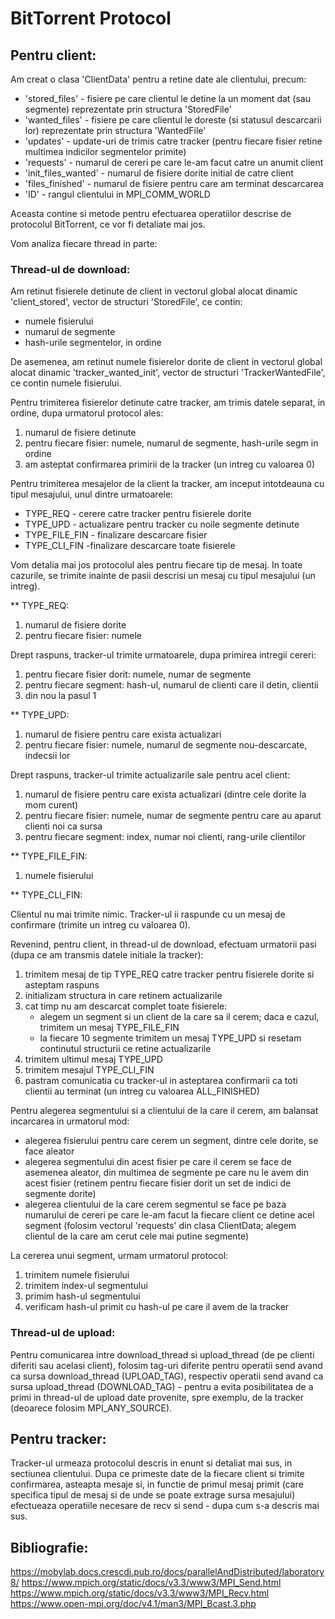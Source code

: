 			
# BitTorrent Protocol

## Pentru client:

Am creat o clasa 'ClientData' pentru a retine date ale clientului, precum:
- 'stored_files' - fisiere pe care clientul le detine la un moment dat
		   (sau segmente) reprezentate prin structura 'StoredFile'
- 'wanted_files' - fisiere pe care clientul le doreste (si statusul
		   descarcarii lor) reprezentate prin structura 'WantedFile'
- 'updates' - update-uri de trimis catre tracker (pentru fiecare fisier retine
	      multimea indicilor segmentelor primite)
- 'requests' - numarul de cereri pe care le-am facut catre un anumit client
- 'init_files_wanted' - numarul de fisiere dorite initial de catre client
- 'files_finished' - numarul de fisiere pentru care am terminat descarcarea
- 'ID' - rangul clientului in MPI_COMM_WORLD

Aceasta contine si metode pentru efectuarea operatiilor descrise de protocolul
BitTorrent, ce vor fi detaliate mai jos.

Vom analiza fiecare thread in parte:

### Thread-ul de download:

Am retinut fisierele detinute de client in vectorul global alocat dinamic
'client_stored', vector de structuri 'StoredFile', ce contin:
- numele fisierului
- numarul de segmente
- hash-urile segmentelor, in ordine

De asemenea, am retinut numele fisierelor dorite de client in vectorul global
alocat dinamic 'tracker_wanted_init', vector de structuri 'TrackerWantedFile',
ce contin numele fisierului.

Pentru trimiterea fisierelor detinute catre tracker, am trimis datele separat,
in ordine, dupa urmatorul protocol ales:
1. numarul de fisiere detinute
2. pentru fiecare fisier: numele, numarul de segmente, hash-urile segm in ordine
3. am asteptat confirmarea primirii de la tracker (un intreg cu valoarea 0)

Pentru trimiterea mesajelor de la client la tracker, am inceput intotdeauna cu
tipul mesajului, unul dintre urmatoarele:
- TYPE_REQ - cerere catre tracker pentru fisierele dorite
- TYPE_UPD - actualizare pentru tracker cu noile segmente detinute
- TYPE_FILE_FIN - finalizare descarcare fisier
- TYPE_CLI_FIN -finalizare descarcare toate fisierele

Vom detalia mai jos protocolul ales pentru fiecare tip de mesaj. In toate cazurile,
se trimite inainte de pasii descrisi un mesaj cu tipul mesajului (un intreg).

** TYPE_REQ:
1. numarul de fisiere dorite
2. pentru fiecare fisier: numele

Drept raspuns, tracker-ul trimite urmatoarele, dupa primirea intregii cereri:
1. pentru fiecare fisier dorit: numele, numar de segmente
2. pentru fiecare segment: hash-ul, numarul de clienti care il detin, clientii
3. din nou la pasul 1

** TYPE_UPD:
1. numarul de fisiere pentru care exista actualizari
2. pentru fiecare fisier: numele, numarul de segmente nou-descarcate, indecsii lor

Drept raspuns, tracker-ul trimite actualizarile sale pentru acel client:
1. numarul de fisiere pentru care exista actualizari
   (dintre cele dorite la mom curent)
2. pentru fiecare fisier: numele, numar de segmente pentru care au aparut clienti
			  noi ca sursa
3. pentru fiecare segment: index, numar noi clienti, rang-urile clientilor

** TYPE_FILE_FIN:
1. numele fisierului

** TYPE_CLI_FIN:

Clientul nu mai trimite nimic. Tracker-ul ii raspunde cu un mesaj de confirmare
(trimite un intreg cu valoarea 0).


Revenind, pentru client, in thread-ul de download, efectuam urmatorii pasi
(dupa ce am transmis datele initiale la tracker):
1. trimitem mesaj de tip TYPE_REQ catre tracker pentru fisierele dorite si asteptam
raspuns
2. initializam structura in care retinem actualizarile
3. cat timp nu am descarcat complet toate fisierele:
	- alegem un segment si un client de la care sa il cerem; daca e cazul,
	  trimitem un mesaj TYPE_FILE_FIN
	- la fiecare 10 segmente trimitem un mesaj TYPE_UPD si resetam continutul
	  structurii ce retine actualizarile
4. trimitem ultimul mesaj TYPE_UPD
5. trimitem mesajul TYPE_CLI_FIN
6. pastram comunicatia cu tracker-ul in asteptarea confirmarii ca toti clientii au
   terminat (un intreg cu valoarea ALL_FINISHED)

Pentru alegerea segmentului si a clientului de la care il cerem, am balansat
incarcarea in urmatorul mod:
- alegerea fisierului pentru care cerem un segment, dintre cele dorite,
  se face aleator
- alegerea segmentului din acest fisier pe care il cerem se face de asemenea
  aleator, din multimea de segmente pe care nu le avem din acest fisier
  (retinem pentru fiecare fisier dorit un set de indici de segmente dorite)
- alegerea clientului de la care cerem segmentul se face pe baza numarului de
  cereri pe care le-am facut la fiecare client ce detine acel segment (folosim
  vectorul 'requests' din clasa ClientData; alegem clientul de la care am
  cerut cele mai putine segmente)

La cererea unui segment, urmam urmatorul protocol:
1. trimitem numele fisierului
2. trimitem index-ul segmentului
3. primim hash-ul segmentului
4. verificam hash-ul primit cu hash-ul pe care il avem de la tracker

### Thread-ul de upload:

Pentru comunicarea intre download_thread si upload_thread (de pe clienti diferiti
sau acelasi client), folosim tag-uri diferite pentru operatii send avand ca sursa
download_thread (UPLOAD_TAG), respectiv operatii send avand ca sursa upload_thread
(DOWNLOAD_TAG) - pentru a evita posibilitatea de a primi in thread-ul de
upload date provenite, spre exemplu, de la tracker (deoarece folosim
MPI_ANY_SOURCE).


## Pentru tracker:

Tracker-ul urmeaza protocolul descris in enunt si detaliat mai sus, in sectiunea
clientului. Dupa ce primeste date de la fiecare client si trimite confirmarea,
asteapta mesaje si, in functie de primul mesaj primit (care specifica tipul de
mesaj si de unde se poate extrage sursa mesajului) efectueaza operatiile necesare
de recv si send - dupa cum s-a descris mai sus.


## Bibliografie:

https://mobylab.docs.crescdi.pub.ro/docs/parallelAndDistributed/laboratory8/
https://www.mpich.org/static/docs/v3.3/www3/MPI_Send.html
https://www.mpich.org/static/docs/v3.3/www3/MPI_Recv.html
https://www.open-mpi.org/doc/v4.1/man3/MPI_Bcast.3.php

